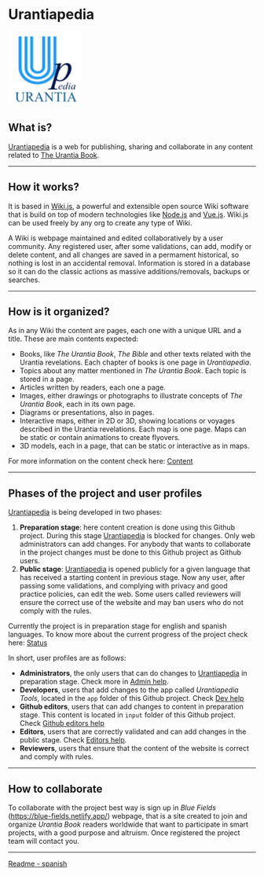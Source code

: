 # Urantiapedia

<img src="./app/uplogo.svg" alt="Urantiapedia" width="150"/>

## What is?

[Urantiapedia](https://urantiapedia.site) is a web for publishing, sharing and collaborate in any content related to [The Urantia Book](https://www.urantia.org/).

---

## How it works?

It is based in [Wiki.js](https://js.wiki/), a powerful and extensible open source Wiki software that is build on top of modern technologies like [Node.js](https://nodejs.org/) and [Vue.js](https://vuejs.org/). Wiki.js can be used freely by any org to create any type of Wiki.

A Wiki is webpage maintained and edited collaboratively by a user community. Any registered user, after some validations, can add, modify or delete content, and all changes are saved in a permament historical, so nothing is lost in an accidental removal. Information is stored in a database so it can do the classic actions as massive additions/removals, backups or searches.

---

## How is it organized?

As in any Wiki the content are pages, each one with a unique URL and a title. These are main contents expected:

* Books, like *The Urantia Book*, *The Bible* and other texts related with the Urantia revelations. Each chapter of books is one page in *Urantiapedia*.
* Topics about any matter mentioned in *The Urantia Book*. Each topic is stored in a page.
* Articles written by readers, each one a page.
* Images, either drawings or photographs to illustrate concepts of *The Urantia Book*, each in its own page.
* Diagrams or presentations, also in pages.
* Interactive maps, either in 2D or 3D, showing locations or voyages described in the Urantia revelations. Each map is one page. Maps can be static or contain animations to create flyovers.
* 3D models, each in a page, that can be static or interactive as in maps.

For more information on the content check here: [Content](https://github.com/JanHerca/urantiapedia/blob/master/docs/content.md)

---

## Phases of the project and user profiles

[Urantiapedia](https://urantiapedia.site) is being developed in two phases:

1. **Preparation stage**: here content creation is done using this Github project. During this stage [Urantiapedia](https://urantiapedia.site) is blocked for changes. Only web administrators can add changes. For anybody that wants to collaborate in the project changes must be done to this Github project as Github users.
2. **Public stage**: [Urantiapedia](https://urantiapedia.site) is opened publicly for a given language that has received a starting content in previous stage. Now any user, after passing some validations, and complying with privacy and good practice policies, can edit the web. Some users called reviewers will ensure the correct use of the website and may ban users who do not comply with the rules.

Currently the project is in preparation stage for english and spanish languages. To know more about the current progress of the project check here: [Status](https://github.com/JanHerca/urantiapedia/blob/master/docs/status.md)

In short, user profiles are as follows:
- **Administrators**, the only users that can do changes to [Urantiapedia](https://urantiapedia.site) in preparation stage. Check more in [Admin help](https://github.com/JanHerca/urantiapedia/blob/master/docs/HOWTO_administrators.md).
- **Developers**, users that add changes to the app called *Urantiapedia Tools*, located in the `app` folder of this Github project. Check [Dev help](https://github.com/JanHerca/urantiapedia/blob/master/docs/HOWTO_developers.md)
- **Github editors**, users that can add changes to content in preparation stage. This content is located in `input` folder of this Github project. Check [Github editors help](https://github.com/JanHerca/urantiapedia/blob/master/docs/HOWTO_github_editors.md)
- **Editors**, users that are correctly validated and can add changes in the public stage. Check [Editors help](https://github.com/JanHerca/urantiapedia/blob/master/docs/HOWTO_editors.md).
- **Reviewers**, users that ensure that the content of the website is correct and comply with rules.

---

## How to collaborate

To collaborate with the project best way is sign up in *Blue Fields* (https://blue-fields.netlify.app/) webpage, that is a site created to join and organize *Urantia Book* readers worldwide that want to participate in smart projects, with a good purpose and altruism. Once registered the project team will contact you.

---

[Readme - spanish](https://github.com/JanHerca/urantiapedia/blob/master/README_es.md)
